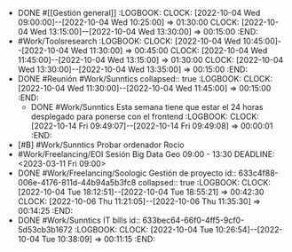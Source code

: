 - DONE #[[Gestión general]]
  :LOGBOOK:
  CLOCK: [2022-10-04 Wed 09:00:00]--[2022-10-04 Wed 10:25:00] =>  01:30:00
  CLOCK: [2022-10-04 Wed 13:15:00]--[2022-10-04 Wed 13:30:00] =>  00:15:00
  :END:
- #Work/Toolsresearch
  :LOGBOOK:
  CLOCK: [2022-10-04 Wed 10:45:00]--[2022-10-04 Wed 11:30:00] =>  00:45:00
  	CLOCK: [2022-10-04 Wed 11:45:00]--[2022-10-04 Wed 13:15:00] =>  01:30:00
  	CLOCK: [2022-10-04 Wed 13:30:00]--[2022-10-04 Wed 13:35:00] =>  00:15:00
  :END:
- DONE #Reunión #Work/Sunntics
  collapsed:: true
  :LOGBOOK:
  CLOCK: [2022-10-04 Wed 11:30:00]--[2022-10-04 Wed 11:45:00] =>  00:15:00
  :END:
  - DONE #Work/Sunntics Esta semana tiene que estar el 24 horas desplegado para ponerse con el frontend
    		:LOGBOOK:
    		CLOCK: [2022-10-14 Fri 09:49:07]--[2022-10-14 Fri 09:49:08] =>  00:00:01
    		:END:
- [#B] #Work/Sunntics Probar ordenador Rocío
- #Work/Freelancing/EOI Sesión Big Data Geo 09:00 - 13:30
  DEADLINE: <2023-03-11 Fri 09:00>
- DONE #Work/Freelancing/Soologic Gestión de proyecto
  id:: 633c4f88-006e-4176-811d-44b94a5b3fc8
  collapsed:: true
  :LOGBOOK:
  CLOCK: [2022-10-04 Tue 18:12:51]--[2022-10-04 Tue 18:55:21] =>  00:42:30
  CLOCK: [2022-10-06 Thu 11:21:05]--[2022-10-06 Thu 11:35:30] =>  00:14:25
  :END:
- DONE #Work/Sunntics IT bills
  id:: 633bec64-66f0-4ff5-9cf0-5d53cb3b1672
  :LOGBOOK:
  CLOCK: [2022-10-04 Tue 10:26:54]--[2022-10-04 Tue 10:38:09] =>  00:11:15
  :END: